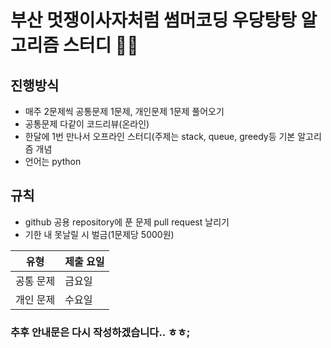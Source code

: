 # 부산 멋쟁이사자처럼 썸머코딩 우당탕탕 알고리즘 스터디 🤷‍♂️

## 진행방식
- 매주 2문제씩 공통문제 1문제, 개인문제 1문제 풀어오기
- 공통문제 다같이 코드리뷰(온라인)
- 한달에 1번 만나서 오프라인 스터디(주제는 stack, queue, greedy등 기본 알고리즘 개념
- 언어는 python

## 규칙
- github 공용 repository에 푼 문제 pull request 날리기
- 기한 내 못날릴 시 벌금(1문제당 5000원)

|유형|제출 요일|
|---|---|
|공통 문제|금요일|
|개인 문제|수요일|

### 추후 안내문은 다시 작성하겠습니다.. ㅎㅎ;